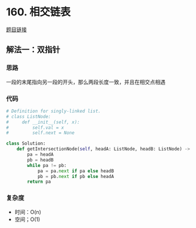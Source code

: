 # 160. 相交链表

[题目链接](https://leetcode.cn/problems/intersection-of-two-linked-lists/description/)

## 解法一：双指针

### 思路

一段的末尾指向另一段的开头，那么两段长度一致，并且在相交点相遇

### 代码

```py
# Definition for singly-linked list.
# class ListNode:
#     def __init__(self, x):
#         self.val = x
#         self.next = None

class Solution:
    def getIntersectionNode(self, headA: ListNode, headB: ListNode) -> Optional[ListNode]:
        pa = headA
        pb = headB
        while pa != pb:
            pa = pa.next if pa else headB
            pb = pb.next if pb else headA
        return pa
```

### 复杂度

- 时间：O(n)
- 空间；O(1)
